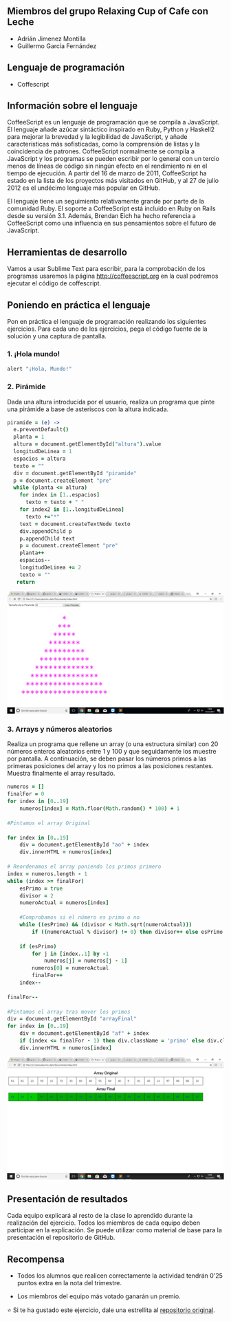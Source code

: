 ## Miembros del grupo Relaxing Cup of Cafe con Leche

* Adrián Jimenez Montilla
* Guillermo García Fernández

## Lenguaje de programación

* Coffescript

## Información sobre el lenguaje

CoffeeScript es un lenguaje de programación que se compila a JavaScript. El lenguaje añade azúcar sintáctico inspirado en Ruby, Python y Haskell2 para mejorar la brevedad y la legibilidad de JavaScript, y añade características más sofisticadas, como la comprensión de listas y la coincidencia de patrones. CoffeeScript normalmente se compila a JavaScript y los programas se pueden escribir por lo general con un tercio menos de líneas de código sin ningún efecto en el rendimiento ni en el tiempo de ejecución. A partir del 16 de marzo de 2011, CoffeeScript ha estado en la lista de los proyectos más visitados en GitHub, y al 27 de julio 2012 es el undécimo lenguaje más popular en GitHub.

El lenguaje tiene un seguimiento relativamente grande por parte de la comunidad Ruby. El soporte a CoffeeScript está incluido en Ruby on Rails desde su versión 3.1. Además, Brendan Eich ha hecho referencia a CoffeeScript como una influencia en sus pensamientos sobre el futuro de JavaScript.

## Herramientas de desarrollo

Vamos a usar Sublime Text para escribir, para la comprobación de los programas usaremos la página http://coffeescript.org
en la cual podremos ejecutar el código de coffescript.

## Poniendo en práctica el lenguaje

Pon en práctica el lenguaje de programación realizando los siguientes ejercicios. Para cada uno de los ejercicios, pega el código fuente de la solución y una captura de pantalla.

### 1. ¡Hola mundo!

````coffeeScript
alert "¡Hola, Mundo!"
````

### 2. Pirámide

Dada una altura introducida por el usuario, realiza un programa que pinte una pirámide a base de asteriscos con la altura indicada.

````coffeeScript
piramide = (e) ->
  e.preventDefault()
  planta = 1
  altura = document.getElementById("altura").value  
  longitudDeLinea = 1
  espacios = altura
  texto = ""
  div = document.getElementById "piramide"
  p = document.createElement "pre"
  while (planta <= altura)
    for index in [1..espacios]
      texto = texto + " "
    for index2 in [1..longitudDeLinea]
      texto +="*"
    text = document.createTextNode texto
    div.appendChild p
    p.appendChild text
    p = document.createElement "pre"
    planta++
    espacios--
    longitudDeLinea += 2
    texto = ""
   return
````


![Salida de Piramide](https://github.com/AdrianJimenezMontilla/aprende-un-lenguaje-en-un-dia/blob/master/piramide.jpg "Coffee Piramide")


### 3. Arrays y números aleatorios

Realiza un programa que rellene un array (o una estructura similar) con 20 números enteros aleatorios entre 1 y 100 y que seguidamente los muestre por pantalla. A continuación, se deben pasar los números primos a las primeras posiciones del array y los no primos a las posiciones restantes. Muestra finalmente el array resultado.

````coffeeScript
numeros = []
finalFor = 0
for index in [0..19]
	numeros[index] = Math.floor(Math.random() * 100) + 1

#Pintamos el array Original

for index in [0..19]
	div = document.getElementById "ao" + index 
	div.innerHTML = numeros[index]

# Reordenamos el array poniendo los primos primero
index = numeros.length - 1
while (index >= finalFor)
	esPrimo = true
	divisor = 2
	numeroActual = numeros[index]
	
	#Comprobamos si el número es primo o no
	while ((esPrimo) && (divisor < Math.sqrt(numeroActual)))
		if ((numeroActual % divisor) != 0) then divisor++ else esPrimo = false

	if (esPrimo)
		for j in [index..1] by -1
			numeros[j] = numeros[j - 1]
		numeros[0] = numeroActual
		finalFor++
	index--

finalFor--

#Pintamos el array tras mover los primos
div = document.getElementById "arrayFinal"
for index in [0..19]
	div = document.getElementById "af" + index 
	if (index <= finalFor - 1) then div.className = 'primo' else div.className ='noprimo'
	div.innerHTML = numeros[index]
````

![Salida de Array](https://github.com/AdrianJimenezMontilla/aprende-un-lenguaje-en-un-dia/blob/master/array.jpg "Coffee Array")

## Presentación de resultados

Cada equipo explicará al resto de la clase lo aprendido durante la realización del ejercicio. Todos los miembros de cada equipo deben participar en la explicación. Se puede utilizar como material de base para la presentación el repositorio de GitHub.

## Recompensa

* Todos los alumnos que realicen correctamente la actividad tendrán 0'25 puntos extra en la nota del trimestre.

* Los miembros del equipo más votado ganarán un premio.

:star: Si te ha gustado este ejercicio, dale una estrellita al [repositorio original](https://github.com/LuisJoseSanchez/aprende-un-lenguaje-en-un-dia).

